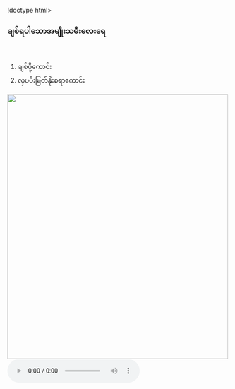 !doctype html>
<html>
<head>
<meta charset="utf-8">
<title>For Htet</title>
</head>

<body>
	<h3>ချစ်ရပါသောအမျိုးသမီးလေးရေ</h3><br>
	<ol>
	<li>ချစ်ဖို့ကောင်း</li>
	<li>လှပပီးမြတ်နိုးစရာကောင်း</li>
	</ol>
	<a href="!DOCTYPE html.txt"><img src="file:///C:/Users/zayar/OneDrive/Pictures/2023_08_03_00_26_8DEA7C1E-867C-4E3D-AE69-190914C4EA80.JPG" width="500" height="600"></a><br>
	<audio controls autoplay src="file:///E:/New%20folder%20(5)/%E1%80%95%E1%80%BB%E1%80%84%E1%80%BA%E1%80%B8%E1%80%85%E1%80%9B%E1%80%AC%20%E1%80%94%E1%80%B1%E1%80%AC%E1%80%80%E1%80%BA%E1%80%80%E1%80%BB%20%E1%80%8A%E1%80%99%E1%80%BB%E1%80%AC.mp3"></audio>
</body>
</html>
 
